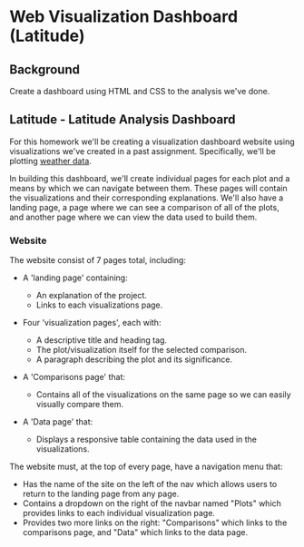 # Web Visualization Dashboard (Latitude)

## Background

Create a dashboard using HTML and CSS to the analysis we've done.

## Latitude - Latitude Analysis Dashboard

For this homework we'll be creating a visualization dashboard website using visualizations we've created in a past assignment. Specifically, we'll be plotting [weather data](Resources/cities.csv).

In building this dashboard, we'll create individual pages for each plot and a means by which we can navigate between them. These pages will contain the visualizations and their corresponding explanations. We'll also have a landing page, a page where we can see a comparison of all of the plots, and another page where we can view the data used to build them.

### Website 

The website consist of 7 pages total, including:

* A 'landing page' containing:
  * An explanation of the project.
  * Links to each visualizations page.

* Four 'visualization pages', each with:
  * A descriptive title and heading tag.
  * The plot/visualization itself for the selected comparison.
  * A paragraph describing the plot and its significance.

* A 'Comparisons page' that:
  * Contains all of the visualizations on the same page so we can easily visually compare them.

* A 'Data page' that:
  * Displays a responsive table containing the data used in the visualizations.
    
The website must, at the top of every page, have a navigation menu that:

* Has the name of the site on the left of the nav which allows users to return to the landing page from any page.
* Contains a dropdown on the right of the navbar named "Plots" which provides links to each individual visualization page.
* Provides two more links on the right: "Comparisons" which links to the comparisons page, and "Data" which links to the data page.

